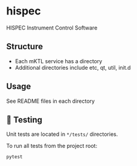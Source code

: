 # hispec

HISPEC Instrument Control Software

## Structure
- Each mKTL service has a directory
- Additional directories include etc, qt, util, init.d

## Usage

See README files in each directory

## 🧪 Testing
Unit tests are located in `*/tests/` directories.

To run all tests from the project root:

```bash
pytest
```